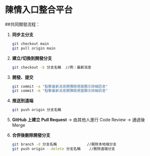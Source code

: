 # 陳情入口整合平台

##共同開發流程：

1. **同步主分支**

   ```bash
   git checkout main
   git pull origin main
   ```

2. **建立/切換到開發分支**

   ```bash
   git checkout -b 分支名稱  //例：最新消息
   ```

3. **開發、提交**

   ```bash
   git commit -a "點擊最新消息開彈跳視窗顯示詳細訊息"
   git commit -m "點擊最新消息開彈跳視窗顯示詳細訊息"
   ```

4. **推送到遠端**

   ```bash
   git push origin 分支名稱
   ```

5. **GitHub 上建立 Pull Request**
   → 由其他人進行 Code Review → 通過後 Merge
6. **合併後刪除開發分支**

   ```bash
   git branch -d 分支名稱              //刪除本地端分支
   git push origin --delete 分支名稱    //刪除遠端分支

   ```
